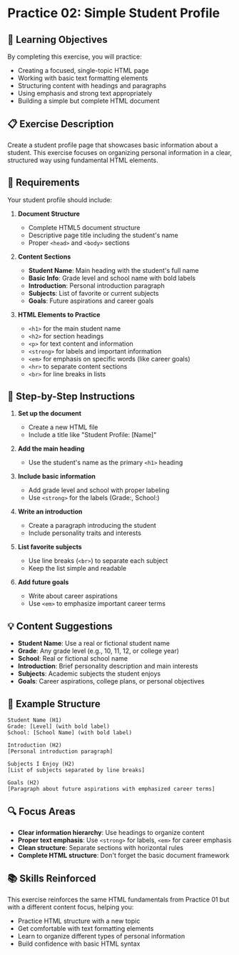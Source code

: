 # Practice 02: Simple Student Profile

## 🎯 Learning Objectives

By completing this exercise, you will practice:

- Creating a focused, single-topic HTML page
- Working with basic text formatting elements
- Structuring content with headings and paragraphs
- Using emphasis and strong text appropriately
- Building a simple but complete HTML document

## 📋 Exercise Description

Create a student profile page that showcases basic information about a student. This exercise focuses on organizing personal information in a clear, structured way using fundamental HTML elements.

## 🔧 Requirements

Your student profile should include:

1. **Document Structure**
   - Complete HTML5 document structure
   - Descriptive page title including the student's name
   - Proper `<head>` and `<body>` sections

2. **Content Sections**
   - **Student Name**: Main heading with the student's full name
   - **Basic Info**: Grade level and school name with bold labels
   - **Introduction**: Personal introduction paragraph
   - **Subjects**: List of favorite or current subjects
   - **Goals**: Future aspirations and career goals

3. **HTML Elements to Practice**
   - `<h1>` for the main student name
   - `<h2>` for section headings
   - `<p>` for text content and information
   - `<strong>` for labels and important information
   - `<em>` for emphasis on specific words (like career goals)
   - `<hr>` to separate content sections
   - `<br>` for line breaks in lists

## 📝 Step-by-Step Instructions

1. **Set up the document**
   - Create a new HTML file
   - Include a title like "Student Profile: [Name]"

2. **Add the main heading**
   - Use the student's name as the primary `<h1>` heading

3. **Include basic information**
   - Add grade level and school with proper labeling
   - Use `<strong>` for the labels (Grade:, School:)

4. **Write an introduction**
   - Create a paragraph introducing the student
   - Include personality traits and interests

5. **List favorite subjects**
   - Use line breaks (`<br>`) to separate each subject
   - Keep the list simple and readable

6. **Add future goals**
   - Write about career aspirations
   - Use `<em>` to emphasize important career terms

## 💡 Content Suggestions

- **Student Name**: Use a real or fictional student name
- **Grade**: Any grade level (e.g., 10, 11, 12, or college year)
- **School**: Real or fictional school name
- **Introduction**: Brief personality description and main interests
- **Subjects**: Academic subjects the student enjoys
- **Goals**: Career aspirations, college plans, or personal objectives

## 🎨 Example Structure

```text
Student Name (H1)
Grade: [Level] (with bold label)
School: [School Name] (with bold label)

Introduction (H2)
[Personal introduction paragraph]

Subjects I Enjoy (H2)
[List of subjects separated by line breaks]

Goals (H2)
[Paragraph about future aspirations with emphasized career terms]
```

## 🔍 Focus Areas

- **Clear information hierarchy**: Use headings to organize content
- **Proper text emphasis**: Use `<strong>` for labels, `<em>` for career emphasis
- **Clean structure**: Separate sections with horizontal rules
- **Complete HTML structure**: Don't forget the basic document framework

## 📚 Skills Reinforced

This exercise reinforces the same HTML fundamentals from Practice 01 but with a different content focus, helping you:

- Practice HTML structure with a new topic
- Get comfortable with text formatting elements
- Learn to organize different types of personal information
- Build confidence with basic HTML syntax